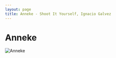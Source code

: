 ```yaml
---
layout: page
title: Anneke - Shoot It Yourself, Ignacio Galvez
---
```


# Anneke

![Anneke](http://assets.farmhouse.co/publishing/1-shoot-it-yourself/images/anneke-1.jpg)
